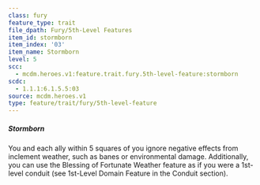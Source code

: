 ```yaml
---
class: fury
feature_type: trait
file_dpath: Fury/5th-Level Features
item_id: stormborn
item_index: '03'
item_name: Stormborn
level: 5
scc:
  - mcdm.heroes.v1:feature.trait.fury.5th-level-feature:stormborn
scdc:
  - 1.1.1:6.1.5.5:03
source: mcdm.heroes.v1
type: feature/trait/fury/5th-level-feature
---
```


##### Stormborn

You and each ally within 5 squares of you ignore negative effects from inclement weather, such as banes or environmental damage. Additionally, you can use the Blessing of Fortunate Weather feature as if you were a 1st-level conduit (see 1st-Level Domain Feature in the Conduit section).
